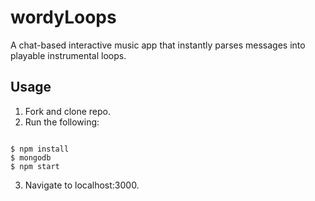 # wordyLoops #

A chat-based interactive music app that instantly parses messages into playable instrumental loops.

## Usage

1. Fork and clone repo.
2. Run the following:
<pre><code> 
$ npm install
$ mongodb
$ npm start 
</code></pre>

3. Navigate to localhost:3000.